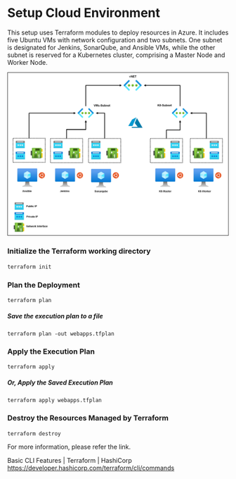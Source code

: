# Setup Cloud Environment

This setup uses Terraform modules to deploy resources in Azure. It includes five Ubuntu VMs with network configuration and two subnets. One subnet is designated for Jenkins, SonarQube, and Ansible VMs, while the other subnet is reserved for a Kubernetes cluster, comprising a Master Node and Worker Node.

![](https://github.com/chathuracsd/Project-Images/blob/main/CICD-Project-Cloud-Infrastructure.jpg)

### Initialize the Terraform working directory

```bash
terraform init
```

### Plan the Deployment

```
terraform plan 
```

##### Save the execution plan to a file

```
terraform plan -out webapps.tfplan 
```

### Apply the Execution Plan

```
terraform apply
```

##### Or, Apply the Saved Execution Plan

```
terraform apply webapps.tfplan
```

### Destroy the Resources Managed by Terraform

```
terraform destroy 
```

For more information, please refer the link.

Basic CLI Features | Terraform | HashiCorp https://developer.hashicorp.com/terraform/cli/commands
